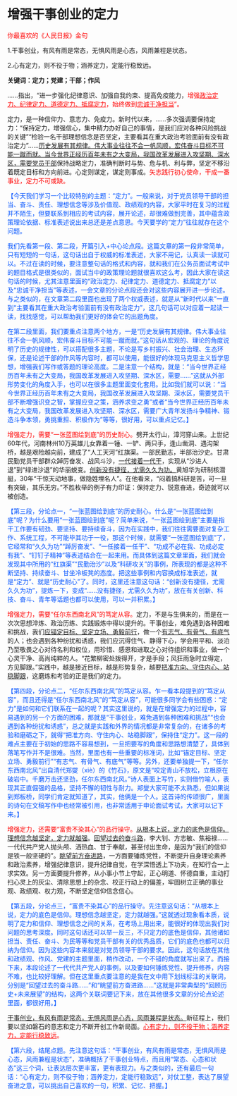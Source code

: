 # 增强干事创业的定力

<font color="#ff0000">你最喜欢的《人民日报》金句</font>

1.干事创业，有风有雨是常态，无惧风雨是心态，风雨兼程是状态。

2.心有定力，则不役于物；涵养定力，定能行稳致远。

**关键词：定力；党建；干部；作风**

​		……指出，“进一步强化纪律意识、加强自我约束、提高免疫能力，<font color="#ff0000">增强<u>政治定力、纪律定力、道德定力、抵腐定力</u>，始终做到<u>忠诚干净担当</u>”。</font>

​		定力，是一种信仰力、意志力、免疫力。新时代以来，……多次强调要保持定力：“保持定力，增强信心，集中精力办好自己的事情，是我们应对各种风险挑战的关键”“检验一名干部理想信念是否坚定，主要看其在重大政治考验面前有没有政治定力”……<u>历史发展有其规律。伟大事业往往不会一帆风顺，宏伟奋斗目标不可能一蹴而就。当今世界正经历百年未有之大变局，我国改革发展进入攻坚期、深水区，需要党员干部</u>保持战略定力，准确判断时与势、危与机、利与弊，坚定不移沿着既定目标和方向前进。心定则谋定，谋定则事成。<font color="#ff0000">矢志践行初心使命，干成一番事业，定力不可或缺。</font>

​		<font color="#0052ff">【今天我们学习一个比较特别的主题：“定力”。一般来说，对于党员领导干部的担当、奋斗、责任、理想信念等涉及价值观、政绩观的内容，大家平时在复习的过程并不陌生，但要联系到相应的考试内容，展开论述，却很难做到完善，其中蕴含政策理论依据、标准表述说出来总还是差点意思。今天要学的“定力”往往就存在这个问题。</font>

​		<font color="#0052ff">我们先看第一段、第二段，开篇引入+中心论点段。这篇文章的第一段非常简单，只有短短的一句话，这句话出自于权威的标准表述，大家不用记，认真读一读就可以。不过在读的时候，要注意整句话的格式和内容，就和我们在公务员面试考试中的题目格式是很类似的，面试当中的政策理论题就很喜欢这么考，因此大家在读这句话的时候，尤其注意里面的“政治定力、纪律定力、道德定力、抵腐定力”以及“忠诚干净担当”等表述，一会文章的分论点段还会对这些内容展开进一步论述。与之类似的，在文章第二段里面也出现了两个权威表述，就是从“新时代以来”一直到“主要看其在重大政治考验面前有没有政治定力”，这几句话可以对应着一起读一读，找找感觉，可以帮助我们更好的体会它的出题角度。</font>

​		<font color="#0052ff">在第二段里面，我们要重点注意两个地方，一是“历史发展有其规律。伟大事业往往不会一帆风顺，宏伟奋斗目标不可能一蹴而就。”这句话从宏观的、理论的角度说明了历史的规律性，可以搭配很多主题，不论是写乡村振兴、社会治理、生态环保，还是论述干部的作风等内容时，都可以使用，能很好的体现马克思主义哲学思想，增强我们写作或答题的理论高度。二是注意一个结构，就是：“当今世界正经历百年未有之大变局，我国改革发展进入攻坚期、深水区，需要……”这就从外部形势变化的角度入手，也可以在很多主题里面变化套用。比如我们就可以说：“当今世界正经历百年未有之大变局，我国改革发展进入攻坚期、深水区，需要党员干部不断增强识变之智，掌握应变之策，涵养求变之勇”或者“当今世界正经历百年未有之大变局，我国改革发展进入攻坚期、深水区，需要广大青年发扬斗争精神、锻造斗争本领，勇挑重担、积极作为”等等，很好用，可以重点记忆。】</font>

​		<font color="#ff0000">增强定力，需要“一张蓝图绘到底”的历史耐心。</font>劈开太行山，漳河穿山来。上世纪60年代，河南林州10万英雄儿女靠着一锤、一铲、两只手，逢山凿洞、遇沟架桥，越是艰险越向前，建成了“人工天河”红旗渠。一部民勤志，半部治沙史。甘肃民勤党员干部群众踔厉奋发、战风斗沙，<u>一代接着一代干</u>，实现从“沙进人退”到“绿进沙退”的华丽蜕变。<u>创新没有捷径，尤需久久为功。</u>黄旭华为研制核潜艇，30年“干惊天动地事，做隐姓埋名人”。在他看来，“闷着搞科研是苦，可一旦有突破，其乐无穷。”不胜枚举的例子有力印证：保持定力、锐意奋进，奇迹就可以被创造。

​		<font color="#0052ff">【第三段，分论点一，“一张蓝图绘到底”的历史耐心。什么是“一张蓝图绘到底”呢？为什么要用“一张蓝图绘到底”呢？简单来说，“一张蓝图绘到底”主要是指干工作要有韧劲、要坚持、要持续奋斗，因为在实践中，我们往往需要面对复杂工作、系统工程，不可能毕其功于一役，那这个时候，就需要“一张蓝图绘到底”了，它经常和“久久为功”“踔厉奋发”、“一任接着一任干”、“功成不必在我、功成必定有我”、“钉钉子精神”等表述结合在一起来用。而具体到这篇文章里面，我们就会发现其中所用的“红旗渠”“民勤治沙”以及“科研攻关”的事例，所表现的都是这种不断坚持、持续奋斗、甘坐冷板凳的态度。把这些事例和内容换成标准表述，就是“定力”、就是“历史耐心”了。同时，这里还注意这句话：“创新没有捷径，尤需久久为功”，提炼一下，变成“……没有捷径，尤需久久为功”，放在有关创新、科技、奋斗、青年等话题也都可以使用，可以一并积累。】</font>

​		<font color="#ff0000">增强定力，需要“任尔东西南北风”的笃定从容。</font>定力，不是与生俱来的，而是在一次次思想淬炼、政治历练、实践锻炼中得以提升的。干事创业，难免遇到各种困难和挑战，我们<u>应锚定目标、坚定立场、勇毅前行</u>，做一个<u>有志气、有骨气、有底气</u>的人；也会遇到各种纷扰和诱惑，我们应沉得住气、静得下心，学会用平和、淡泊乃至敬畏之心对待名利和权位，用珍惜、感恩和进取之心对待组织和事业，做一个心灵干净、高尚纯粹的人。“花繁柳密处拨得开，才是手段；风狂雨急时立得定，方见脚跟。”实践中，越是接近目标，越是形势复杂，越要<u>把准方向、守住内心、站稳脚跟</u>，这磨炼和考验的正是我们的定力。

​		<font color="#0052ff">【第四段，分论点二，“任尔东西南北风”的笃定从容。乍一看本段提到的“笃定从容”，而且还得是“任尔东西南北风”的“笃定从容”，可能很多同学会有些困惑：“定力”是如何和它们联系在一起的呢？其实这里说的，就是在增强定力的过程中，容易遇到的另一个方面的困难，那就是“干事创业，难免遇到各种困难和挑战”“也会遇到各种纷扰和诱惑”，总之就是实践和外界的情况都是非常复杂的，在诸多的考验和磨砺之下，就得“把准方向、守住内心、站稳脚跟”，保持住“定力”。这一段的难点主要在于初始的思路不容易想到，一旦把要写的角度和思路想清楚了，具体到落笔写作并不是很难。当然，里面也有一些重要的标准词，比如“锚定目标、坚定立场、勇毅前行”“有志气、有骨气、有底气”等等。另外，还要单独提一下，“任尔东西南北风”出自清代郑燮（xiè）的《竹石》，原文是“咬定青山不放松，立根原在破岩中。千磨万击还坚劲，任尔东西南北风。”诗人表面上写竹，实则借竹喻人，表现其正直倔强的品格，坚持不懈的韧性与耐力。郑燮大家可能不太熟悉，但如果说到郑板桥，同学们肯定就知道了，其实，他俩是一个人。这首诗的传颂很广，里面的诗句在文稿写作中也经常被引用，也非常适用于申论面试考试，大家可以记下来。】</font>

​		<font color="#ff0000">增强定力，还需要“富贵不染其心”的品行操守。</font><u>从根本上说，定力的底色是信仰。理想信念越坚定，定力就越强</u>。<u>回望过去的奋斗路</u>，李大钊、方志敏、焦裕禄……一代代共产党人抛头颅、洒热血、甘于奉献，甚至付出生命，是因为“我们的信仰是铁一般坚硬的”。<u>眺望前方奋进路</u>，一方面要锤炼党性，不断提升自身理论素养和政治素养，增强纪律意识，提升纪律自觉，在学深悟透上下功夫，在知行合一上求实效。另一方面要提升修养，从小事小节上守起，正心明道、怀德自重，主动打扫心灵上的灰尘、清除思想上的杂念、校正行动上的偏差，牢固树立正确的事业观、政绩观、权力观，不断坚定信仰信念信心。

​		<font color="#0052ff">【第五段，分论点三，“富贵不染其心”的品行操守。先注意这句话：“从根本上说，定力的底色是信仰。理想信念越坚定，定力就越强。”这就透过现象看本质，说明了定力和信仰、理想信念之间的关系，在考场上用出来，能很好的体现出我们对问题的思考深度。同时这句话还可以举一反三，不只定力的底色是信仰，其他诸如担当、责任、奋斗、为民等等和党员干部有关的优秀品质，它们的底色也都可以归纳为信仰。因为这些内容本来就是对党员领导干部的要求。因此，这句话放在其他和政绩观、作风、党建的主题里面，稍作改动，一个不错的角度就写出来了。而接下来，本段论述了一代代共产党人的事例，以及要如何锤炼党性、提升修养，内容不难，也比较好理解。但在这里重点要注意的是我在文中用下划线标注的关联词，分别是“回望过去的奋斗路……”和“眺望前方奋进路……”这就是非常典型的“回顾历史+未来展望”的结构，这两个关联词要记下来，放在其他很多文章的分论点论述里面，都很好用。】</font>

​		<u>干事创业，有风有雨是常态，无惧风雨是心态，风雨兼程是状态。</u>新征程上，我们要以坚如磐石的意志和定力不断开创工作新局面。<font color="#ff0000"><u>心有定力，则不役于物；涵养定力，定能行稳致远</u>。</font>

​		<font color="#0052ff">【第六段，结尾点题。先注意这句话：“干事创业，有风有雨是常态，无惧风雨是心态，风雨兼程是状态”，准确概括了干事创业特点，而且用“常态、心态和状态”这三个词，让表达层次更丰富，更有表现力。与之类似的，还有最后一句话：“心有定力，则不役于物；涵养定力，定能行稳致远”，对仗工整，表达了展望奋进之意，可以挑出自己喜欢的一句，积累、记忆、把握。】</font>

